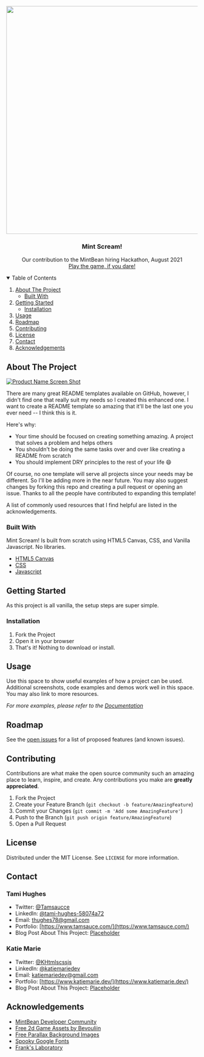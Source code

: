 
<!-- PROJECT LOGO -->
<br />
  <div align="center">
    <img align="center" src="https://user-images.githubusercontent.com/33885541/131386492-47343d2c-e122-477c-8493-0673b91e7582.png" width="600" height="600"/>
</div>

  <h3 align="center">Mint Scream!</h3>

  <p align="center">
    Our contribution to the MintBean hiring Hackathon, August 2021
    <br />
    <a href="https://mintscream.netlify.app/">Play the game, if you dare!</a>
  </p>
</p>



<!-- TABLE OF CONTENTS -->
<details open="open">
  <summary>Table of Contents</summary>
  <ol>
    <li>
      <a href="#about-the-project">About The Project</a>
      <ul>
        <li><a href="#built-with">Built With</a></li>
      </ul>
    </li>
    <li>
      <a href="#getting-started">Getting Started</a>
      <ul>
        <li><a href="#installation">Installation</a></li>
      </ul>
    </li>
    <li><a href="#usage">Usage</a></li>
    <li><a href="#roadmap">Roadmap</a></li>
    <li><a href="#contributing">Contributing</a></li>
    <li><a href="#license">License</a></li>
    <li><a href="#contact">Contact</a></li>
    <li><a href="#acknowledgements">Acknowledgements</a></li>
  </ol>
</details>



<!-- ABOUT THE PROJECT -->
## About The Project

[![Product Name Screen Shot][product-screenshot]](https://example.com)

There are many great README templates available on GitHub, however, I didn't find one that really suit my needs so I created this enhanced one. I want to create a README template so amazing that it'll be the last one you ever need -- I think this is it.

Here's why:
* Your time should be focused on creating something amazing. A project that solves a problem and helps others
* You shouldn't be doing the same tasks over and over like creating a README from scratch
* You should implement DRY principles to the rest of your life :smile:

Of course, no one template will serve all projects since your needs may be different. So I'll be adding more in the near future. You may also suggest changes by forking this repo and creating a pull request or opening an issue. Thanks to all the people have contributed to expanding this template!

A list of commonly used resources that I find helpful are listed in the acknowledgements.

### Built With

Mint Scream! Is built from scratch using HTML5 Canvas, CSS, and Vanilla Javascript.  No libraries.
* [HTML5 Canvas](https://developer.mozilla.org/en-US/docs/Web/API/Canvas_API/Tutorial)
* [CSS](https://developer.mozilla.org/en-US/docs/Learn/CSS)
* [Javascript](https://javascript.info/)



<!-- GETTING STARTED -->
## Getting Started

As this project is all vanilla, the setup steps are super simple.

### Installation

1. Fork the Project
2. Open it in your browser
3. That's it! Nothing to download or install.
   

<!-- USAGE EXAMPLES -->
## Usage

Use this space to show useful examples of how a project can be used. Additional screenshots, code examples and demos work well in this space. You may also link to more resources.

_For more examples, please refer to the [Documentation](https://example.com)_



<!-- ROADMAP -->
## Roadmap

See the [open issues](https://github.com/othneildrew/Best-README-Template/issues) for a list of proposed features (and known issues).



<!-- CONTRIBUTING -->
## Contributing

Contributions are what make the open source community such an amazing place to learn, inspire, and create. Any contributions you make are **greatly appreciated**.

1. Fork the Project
2. Create your Feature Branch (`git checkout -b feature/AmazingFeature`)
3. Commit your Changes (`git commit -m 'Add some AmazingFeature'`)
4. Push to the Branch (`git push origin feature/AmazingFeature`)
5. Open a Pull Request



<!-- LICENSE -->
## License

Distributed under the MIT License. See `LICENSE` for more information.

<!-- CONTACT -->
## Contact
### Tami Hughes
* Twitter: [@Tamsaucce](https://twitter.com/Tamsaucce)
* LinkedIn: [@tami-hughes-58074a72](https://www.linkedin.com/in/tami-hughes-58074a72)
* Email: thughes78@gmail.com
* Portfolio: [https://www.tamsauce.com/](https://www.tamsauce.com/)
* Blog Post About This Project: [Placeholder](Placeholder)


### Katie Marie
* Twitter: [@KHtmlscssjs](https://twitter.com/KHtmlcssjs)
* LinkedIn: [@katiemariedev](https://www.linkedin.com/in/katiemariedev)
* Email: katiemariedev@gmail.com
* Portfolio: [https://www.katiemarie.dev/](https://www.katiemarie.dev/)
* Blog Post About This Project: [Placeholder](Placeholder)


<!-- ACKNOWLEDGEMENTS -->
## Acknowledgements
* [MintBean Developer Community](https://mintbean.io/meets/d51762d5-b874-4cc1-a420-ff316600192f)
* [Free 2d Game Assets by Bevouliin](https://bevouliin.com/category/free_game_asset/)
* [Free Parallax Background Images](https://free-game-assets.itch.io/parallax-halloween-2d-game-backgrounds)
* [Spooky Google Fonts](https://fonts.googleblog.com/2011/10/scary-fonts-for-halloween.html)
* [Frank's Laboratory](https://www.youtube.com/channel/UCEqc149iR-ALYkGM6TG-7vQ)



<!-- MARKDOWN LINKS & IMAGES -->
<!-- https://www.markdownguide.org/basic-syntax/#reference-style-links -->
[contributors-shield]: https://img.shields.io/github/contributors/othneildrew/Best-README-Template.svg?style=for-the-badge
[contributors-url]: https://github.com/othneildrew/Best-README-Template/graphs/contributors
[forks-shield]: https://img.shields.io/github/forks/othneildrew/Best-README-Template.svg?style=for-the-badge
[forks-url]: https://github.com/othneildrew/Best-README-Template/network/members
[stars-shield]: https://img.shields.io/github/stars/othneildrew/Best-README-Template.svg?style=for-the-badge
[stars-url]: https://github.com/othneildrew/Best-README-Template/stargazers
[issues-shield]: https://img.shields.io/github/issues/othneildrew/Best-README-Template.svg?style=for-the-badge
[issues-url]: https://github.com/othneildrew/Best-README-Template/issues
[license-shield]: https://img.shields.io/github/license/othneildrew/Best-README-Template.svg?style=for-the-badge
[license-url]: https://github.com/othneildrew/Best-README-Template/blob/master/LICENSE.txt
[linkedin-shield]: https://img.shields.io/badge/-LinkedIn-black.svg?style=for-the-badge&logo=linkedin&colorB=555
[linkedin-url]: https://linkedin.com/in/othneildrew
[product-screenshot]: images/screenshot.png
